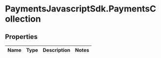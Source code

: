 # PaymentsJavascriptSdk.PaymentsCollection

## Properties
Name | Type | Description | Notes
------------ | ------------- | ------------- | -------------


